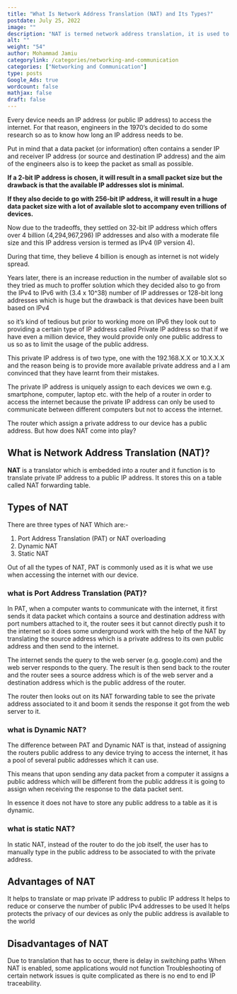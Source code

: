 ```yaml
---
title: "What Is Network Address Translation (NAT) and Its Types?"
postdate: July 25, 2022
image: ""
description: "NAT is termed network address translation, it is used to translate private IP address to public IP address. There are three types of NAT which are static NAT, Dynamic NAT and PAT (which is also called Overloading NAT)."
alt: ""
weight: "54"
author: Mohammad Jamiu
categorylink: /categories/networking-and-communication
categories: ["Networking and Communication"]
type: posts
Google_Ads: true
wordcount: false
mathjax: false
draft: false
---
```


Every device needs an IP address (or public IP address) to access the internet. For that reason, engineers in the 1970’s decided to do some research so as to know how long an IP address needs to be.

Put in mind that a data packet (or information) often contains a sender IP and receiver IP address (or source and destination IP address) and the aim of the engineers also is to keep the packet as small as possible.

**If a 2-bit IP address is chosen, it will result in a small packet size but the drawback is that the available IP addresses slot is minimal.**

**If they also decide to go with 256-bit IP address, it will result in a huge data packet size with a lot of available slot to accompany even trillions of devices.**

Now due to the tradeoffs, they settled on 32-bit IP address which offers over 4 billion (4,294,967,296) IP addresses and also with a moderate file size and this IP address version is termed as IPv4 (IP version 4).

During that time, they believe 4 billion is enough as internet is not widely spread.

Years later, there is an increase reduction in the number of available slot so they tried as much to proffer solution which they decided also to go from the IPv4 to IPv6 with (3.4 x 10^38) number of IP addresses or 128-bit long addresses which is huge but the drawback is that devices have been built based on IPv4

so it’s kind of tedious but prior to working more on IPv6 they look out to providing a certain type of IP address called Private IP address so that if we have even a million device, they would provide only one public address to us so as to limit the usage of the public address.

This private IP address is of two type, one with the 192.168.X.X or 10.X.X.X and the reason being is to provide more available private address and a I am convinced that they have learnt from their mistakes.

The private IP address is uniquely assign to each devices we own e.g. smartphone, computer, laptop etc. with the help of a router in order to access the internet because the private IP address can only be used to communicate between different computers but not to access the internet.

The router which assign a private address to our device has a public address. But how does NAT come into play?

## What is Network Address Translation (NAT)?

**NAT** is a translator which is embedded into a router and it function is to translate private IP address to a public IP address. It stores this on a table called NAT forwarding table.

## Types of NAT

There are three types of NAT Which are:-

1. Port Address Translation (PAT) or NAT overloading
1. Dynamic NAT
1. Static NAT

Out of all the types of NAT, PAT is commonly used as it is what we use when accessing the internet with our device.

### what is Port Address Translation (PAT)?

In PAT, when a computer wants to communicate with the internet, it first sends it data packet which contains a source and destination address with port numbers attached to it, the router sees it but cannot directly push it to the internet so it does some underground work with the help of the NAT by translating the source address which is a private address to its own public address and then send to the internet.

The internet sends the query to the web server (e.g. google.com) and the web server responds to the query. The result is then send back to the router and the router sees a source address which is of the web server and a destination address which is the public address of the router.

The router then looks out on its NAT forwarding table to see the private address associated to it and boom it sends the response it got from the web server to it.

### what is Dynamic NAT?

The difference between PAT and Dynamic NAT is that, instead of assigning the routers public address to any device trying to access the internet, it has a pool of several public addresses which it can use.

This means that upon sending any data packet from a computer it assigns a public address which will be different from the public address it is going to assign when receiving the response to the data packet sent.

In essence it does not have to store any public address to a table as it is dynamic.

### what is static NAT?

In static NAT, instead of the router to do the job itself, the user has to manually type in the public address to be associated to with the private address.

## Advantages of NAT

It helps to translate or map private IP address to public IP address
It helps to reduce or conserve the number of public IPv4 addresses to be used
It helps protects the privacy of our devices as only the public address is available to the world

## Disadvantages of NAT

Due to translation that has to occur, there is delay in switching paths
When NAT is enabled, some applications would not function
Troubleshooting of certain network issues is quite complicated as there is no end to end IP traceability.
